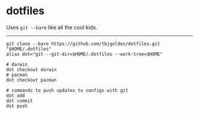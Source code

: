 # dotfiles

Uses `git --bare` like all the cool kids.

---

```
git clone --bare https://github.com/tbjgolden/dotfiles.git "$HOME/.dotfiles"
alias dot="git --git-dir=$HOME/.dotfiles --work-tree=$HOME"

# darwin
dot checkout darwin
# pacman
dot checkout pacman

# commands to push updates to configs with git
dot add
dot commit
dot push
```
